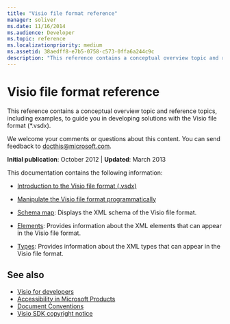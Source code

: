 ```yaml
---
title: "Visio file format reference"
manager: soliver
ms.date: 11/16/2014
ms.audience: Developer
ms.topic: reference
ms.localizationpriority: medium
ms.assetid: 38aedff8-e7b5-0758-c573-0ffa6a244c9c
description: "This reference contains a conceptual overview topic and reference topics, including examples, to guide you in developing solutions with the Visio file format."
---
```


# Visio file format reference

This reference contains a conceptual overview topic and reference topics, including examples, to guide you in developing solutions with the Visio file format (\*.vsdx).
  
We welcome your comments or questions about this content. You can send feedback to [docthis@microsoft.com](mailto:docthis@microsoft.com).
  
 **Initial publication**: October 2012 | **Updated**: March 2013
  
This documentation contains the following information:
  
- [Introduction to the Visio file format (.vsdx)](introduction-to-the-visio-file-formatvsdx.md)
    
- [Manipulate the Visio file format programmatically](how-to-manipulate-the-visio-file-format-programmatically.md)
    
- [Schema map](schema-mapvisio-xml.md): Displays the XML schema of the Visio file format.
    
- [Elements](elementsvisio-xml.md): Provides information about the XML elements that can appear in the Visio file format.
    
- [Types](typesvisio-xml.md): Provides information about the XML types that can appear in the Visio file format.
    
## See also

- [Visio for developers](https://msdn.microsoft.com/office/aa905478.aspx) 
- [Accessibility in Microsoft Products](https://www.microsoft.com/enable/products/default.aspx)
- [Document Conventions](https://msdn.microsoft.com/office/aa905365.aspx) 
- [Visio SDK copyright notice](visio-sdk-copyright-notice.md)

    

